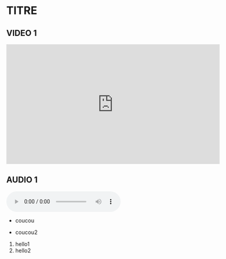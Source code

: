 # TITRE

## VIDEO 1

<iframe width="560" height="315" src="https://www.youtube.com/embed/htjtwcjVlNw" frameborder="0" allow="accelerometer; autoplay; encrypted-media; gyroscope; picture-in-picture" allowfullscreen></iframe>

## AUDIO 1

<audio src="http://ubusound.memoryoftheworld.org/obscure-2/Ensemble-Pieces_OBS-02_1-Aran_Hobbs.mp3" controls></audio>

- coucou
* coucou2

1) hello1
2) hello2

